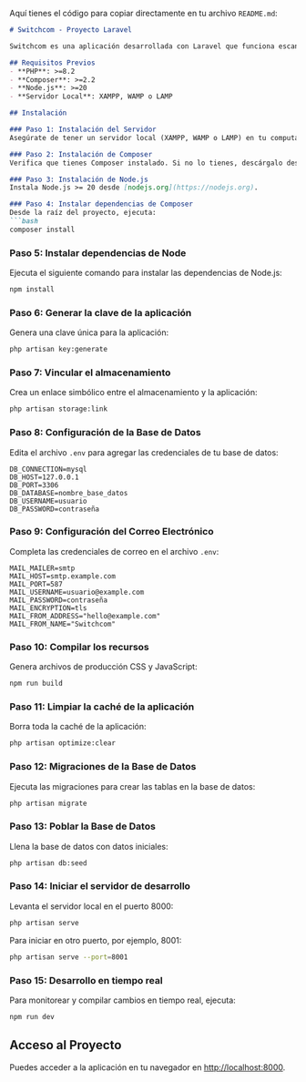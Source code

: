 Aquí tienes el código para copiar directamente en tu archivo `README.md`:

```markdown
# Switchcom - Proyecto Laravel

Switchcom es una aplicación desarrollada con Laravel que funciona escaneando todos los archivos Blade, componentes de Laravel y otras plantillas en busca de nombres de clase, generando los estilos correspondientes y escribiéndolos en un archivo CSS estático. Sigue los pasos a continuación para la instalación y configuración de esta aplicación.

## Requisitos Previos
- **PHP**: >=8.2
- **Composer**: >=2.2
- **Node.js**: >=20
- **Servidor Local**: XAMPP, WAMP o LAMP

## Instalación

### Paso 1: Instalación del Servidor
Asegúrate de tener un servidor local (XAMPP, WAMP o LAMP) en tu computadora y que esté configurado para PHP >= 8.2.

### Paso 2: Instalación de Composer
Verifica que tienes Composer instalado. Si no lo tienes, descárgalo desde [getcomposer.org](https://getcomposer.org).

### Paso 3: Instalación de Node.js
Instala Node.js >= 20 desde [nodejs.org](https://nodejs.org).

### Paso 4: Instalar dependencias de Composer
Desde la raíz del proyecto, ejecuta:
```bash
composer install
```

### Paso 5: Instalar dependencias de Node
Ejecuta el siguiente comando para instalar las dependencias de Node.js:
```bash
npm install
```

### Paso 6: Generar la clave de la aplicación
Genera una clave única para la aplicación:
```bash
php artisan key:generate
```

### Paso 7: Vincular el almacenamiento
Crea un enlace simbólico entre el almacenamiento y la aplicación:
```bash
php artisan storage:link
```

### Paso 8: Configuración de la Base de Datos
Edita el archivo `.env` para agregar las credenciales de tu base de datos:
```dotenv
DB_CONNECTION=mysql
DB_HOST=127.0.0.1
DB_PORT=3306
DB_DATABASE=nombre_base_datos
DB_USERNAME=usuario
DB_PASSWORD=contraseña
```

### Paso 9: Configuración del Correo Electrónico
Completa las credenciales de correo en el archivo `.env`:
```dotenv
MAIL_MAILER=smtp
MAIL_HOST=smtp.example.com
MAIL_PORT=587
MAIL_USERNAME=usuario@example.com
MAIL_PASSWORD=contraseña
MAIL_ENCRYPTION=tls
MAIL_FROM_ADDRESS="hello@example.com"
MAIL_FROM_NAME="Switchcom"
```

### Paso 10: Compilar los recursos
Genera archivos de producción CSS y JavaScript:
```bash
npm run build
```

### Paso 11: Limpiar la caché de la aplicación
Borra toda la caché de la aplicación:
```bash
php artisan optimize:clear
```

### Paso 12: Migraciones de la Base de Datos
Ejecuta las migraciones para crear las tablas en la base de datos:
```bash
php artisan migrate
```

### Paso 13: Poblar la Base de Datos
Llena la base de datos con datos iniciales:
```bash
php artisan db:seed
```

### Paso 14: Iniciar el servidor de desarrollo
Levanta el servidor local en el puerto 8000:
```bash
php artisan serve
```

Para iniciar en otro puerto, por ejemplo, 8001:
```bash
php artisan serve --port=8001
```

### Paso 15: Desarrollo en tiempo real
Para monitorear y compilar cambios en tiempo real, ejecuta:
```bash
npm run dev
```

## Acceso al Proyecto
Puedes acceder a la aplicación en tu navegador en [http://localhost:8000](http://localhost:8000).
```
